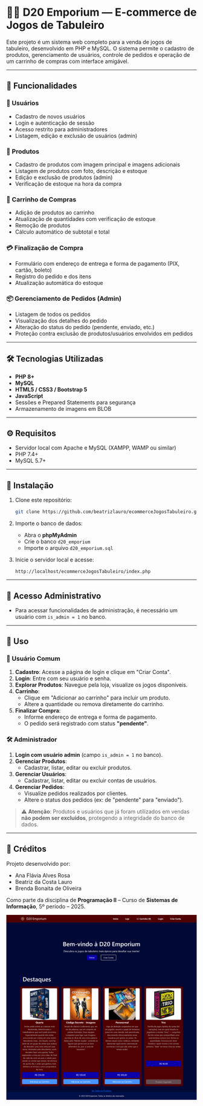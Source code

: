 # 🧙‍♂️ D20 Emporium — E-commerce de Jogos de Tabuleiro

Este projeto é um sistema web completo para a venda de jogos de tabuleiro, desenvolvido em PHP e MySQL. O sistema permite o cadastro de produtos, gerenciamento de usuários, controle de pedidos e operação de um carrinho de compras com interface amigável.

---

## 🚀 Funcionalidades

### 👤 Usuários
- Cadastro de novos usuários  
- Login e autenticação de sessão  
- Acesso restrito para administradores  
- Listagem, edição e exclusão de usuários (admin)  

### 🛒 Produtos
- Cadastro de produtos com imagem principal e imagens adicionais  
- Listagem de produtos com foto, descrição e estoque  
- Edição e exclusão de produtos (admin)  
- Verificação de estoque na hora da compra  

### 🧺 Carrinho de Compras
- Adição de produtos ao carrinho  
- Atualização de quantidades com verificação de estoque  
- Remoção de produtos  
- Cálculo automático de subtotal e total  

### 💳 Finalização de Compra
- Formulário com endereço de entrega e forma de pagamento (PIX, cartão, boleto)  
- Registro do pedido e dos itens  
- Atualização automática do estoque  

### 📦 Gerenciamento de Pedidos (Admin)
- Listagem de todos os pedidos  
- Visualização dos detalhes do pedido  
- Alteração do status do pedido (pendente, enviado, etc.)  
- Proteção contra exclusão de produtos/usuários envolvidos em pedidos  

---

## 🛠️ Tecnologias Utilizadas

- **PHP 8+**  
- **MySQL**  
- **HTML5 / CSS3 / Bootstrap 5**  
- **JavaScript**  
- Sessões e Prepared Statements para segurança  
- Armazenamento de imagens em BLOB  

---

## ⚙️ Requisitos

- Servidor local com Apache e MySQL (XAMPP, WAMP ou similar)  
- PHP 7.4+  
- MySQL 5.7+  

---

## 🔧 Instalação

1. Clone este repositório:
    ```bash
    git clone https://github.com/beatrizlauro/ecommerceJogosTabuleiro.git
    ```

2. Importe o banco de dados:
    - Abra o **phpMyAdmin**  
    - Crie o banco `d20_emporium`  
    - Importe o arquivo `d20_emporium.sql`  

3. Inicie o servidor local e acesse:
    ```
    http://localhost/ecommerceJogosTabuleiro/index.php
    ```

---

## 🔐 Acesso Administrativo

- Para acessar funcionalidades de administração, é necessário um usuário com `is_admin = 1` no banco.

---

## 📌 Uso

### 👤 Usuário Comum
1. **Cadastro**: Acesse a página de login e clique em "Criar Conta".  
2. **Login**: Entre com seu usuário e senha.  
3. **Explorar Produtos**: Navegue pela loja, visualize os jogos disponíveis.  
4. **Carrinho**:
   - Clique em "Adicionar ao carrinho" para incluir um produto.  
   - Altere a quantidade ou remova diretamente do carrinho.  
5. **Finalizar Compra**:
   - Informe endereço de entrega e forma de pagamento.  
   - O pedido será registrado com status **"pendente"**.  

### 🛠️ Administrador
1. **Login com usuário admin** (campo `is_admin = 1` no banco).  
2. **Gerenciar Produtos**:
   - Cadastrar, listar, editar ou excluir produtos.
3. **Gerenciar Usuários**:
   - Cadastrar, listar, editar ou excluir contas de usuários.
4. **Gerenciar Pedidos**:
   - Visualize pedidos realizados por clientes.  
   - Altere o status dos pedidos (ex: de "pendente" para "enviado").  

> ⚠️ **Atenção**: Produtos e usuários que já foram utilizados em vendas **não podem ser excluídos**, protegendo a integridade do banco de dados.

---

## 👥 Créditos

Projeto desenvolvido por:

- Ana Flávia Alves Rosa  
- Beatriz da Costa Lauro  
- Brenda Bonaita de Oliveira  

Como parte da disciplina de **Programação II** – Curso de **Sistemas de Informação**, 5º período – 2025.

![Index do projeto](img/telaInicial.png)
